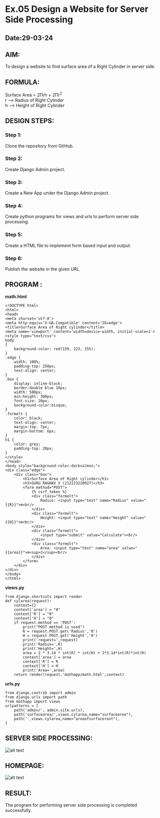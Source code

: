 # Ex.05 Design a Website for Server Side Processing
## Date:29-03-24

## AIM:
To design a website to find surface area of a Right Cylinder in server side.

## FORMULA:
Surface Area = 2Πrh + 2Πr<sup>2</sup>
<br>r --> Radius of Right Cylinder
<br>h --> Height of Right Cylinder

## DESIGN STEPS:

### Step 1:
Clone the repository from GitHub.

### Step 2:
Create Django Admin project.

### Step 3:
Create a New App under the Django Admin project.

### Step 4:
Create python programs for views and urls to perform server side processing.

### Step 5:
Create a HTML file to implement form based input and output.

### Step 6:
Publish the website in the given URL.

## PROGRAM :

**math.html**
```
<!DOCTYPE html>
<html>
<head>
<meta charset='utf-8'>
<meta http-equiv='X-UA-Compatible' content='IE=edge'>
<title>Surface Area of Right cylinder</title>
<meta name='viewport' content='width=device-width, initial-scale=1'>
<style type="text/css">
body
{
    background-color: red(159, 223, 255);
}
.edge {
    width: 100%;
    padding-top: 250px;
    text-align: center;
}
.box {
    display: inline-block;
    border:double blue 10px;
    width: 500px;
    min-height: 300px;
    font-size: 20px;
    background-color:bisque;
}
.formelt {
    color: black;
    text-align: center;
    margin-top: 7px;
    margin-bottom: 6px;
}
h1 {
    color: grey;
    padding-top: 20px;
}
</style>
</head>
<body style="background-color:darksalmon;">
<div class="edge">
    <div class="box">
        <h1>Surface Area of Right cylinder</h1>
        <h3>GURU RAGHAV V (212223220027)</h3>
        <form method="POST">
            {% csrf_token %}
            <div class="formelt">
                Radius: <input type="text" name="Radius" value="{{R}}">m<br/>
            </div>
            <div class="formelt">
                Height: <input type="text" name="Height" value="{{H}}">m<br/>
            </div>
            <div class="formelt">
                <input type="submit" value="Calculate"><br/>
            </div>
            <div class="formelt">
                Area: <input type="text" name="area" value="{{area}}">m<sup>2</sup><br/>
            </div>
        </form>
    </div>
</div>
</body>
</html>
```
**views.py**
```
from django.shortcuts import render
def cylarea(request):
    context={}
    context['area'] = "0"
    context['R'] = "0"
    context['H'] = "0"
    if request.method == 'POST':
        print("POST method is used")
        R = request.POST.get('Radius','0')
        H = request.POST.get('Height','0')
        print('request=',request)
        print('Radius=',R)
        print('Height=',H)
        area = 2 * 3.14 * int(R) * int(H) + 2*3.14*int(R)*int(R)
        context['area'] = area
        context['R'] = R
        context['H'] = H
        print('Area=',area)
    return render(request,'mathapp/math.html',context)
```

**urls.py**
```
from django.contrib import admin
from django.urls import path
from mathapp import views
urlpatterns = [
    path('admin/', admin.site.urls),
    path('surfacearea/',views.cylarea,name="surfacearea"),
    path('',views.cylarea,name="areaofsurfaceroot"),
]

```

## SERVER SIDE PROCESSING:

![alt text](<Screenshot 2024-04-15 200459.png>)



## HOMEPAGE:


![alt text](<Screenshot 2024-04-15 200519.png>)

## RESULT:
The program for performing server side processing is completed successfully.
